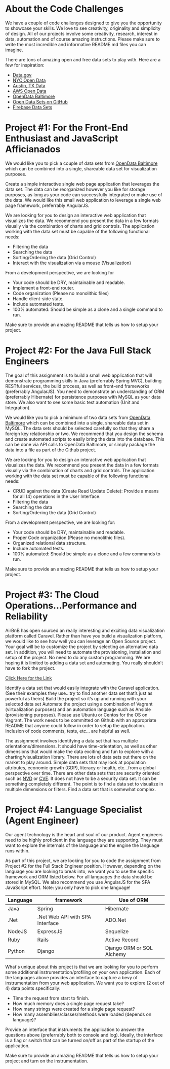 # About the Code Challenges
We have a couple of code challenges designed to give you the opportunity to showcase your skills. We love to see creativity, originality and simplicity of design. All of our projects involve some creativity, research, interest in data, automation and of course amazing instructions. Please make sure to write the most incredible and informative README.md files you can imagine.

There are tons of amazing open and free data sets to play with. Here are a few for inspiration:

* [Data.gov](https://www.data.gov/open-gov/)
* [NYC Open Data](https://nycopendata.socrata.com/)
* [Austin, TX Data](https://data.austintexas.gov/browse)
* [AWS Open Data](https://aws.amazon.com/public-data-sets/)
* [OpenData Baltimore](https://data.baltimorecity.gov/)
* [Open Data Sets on GitHub](http://www.kdnuggets.com/2015/04/awesome-public-datasets-github.html)
* [Firebase Data Sets](https://www.firebase.com/docs/open-data/)

# Project #1: For the Front-End Enthusiast and JavaScript Afficianados
We would like you to pick a couple of data sets from [OpenData Baltimore](https://data.baltimorecity.gov/) which can be combined into a single, shareable data set for visualization purposes.

Create a simple interactive single web page application that leverages the data set. The data can be reorganized however you like for storage purposes, as long as your code can successfully integrated or make use of the data. We would like this small web application to leverage a single web page framework, preferrably AngularJS. 

We are looking for you to design an interactive web application that visualizes the data. We recommend you present the data in a few formats visually via the combination of charts and grid controls. The application working with the data set must be capable of the following functional needs:

* Filtering the data
* Searching the data
* Sorting/Ordering the data (Grid Control)
* Interact with the visualization via a mouse (Visualization)

From a development perspective, we are looking for

* Your code should be DRY, maintainable and readable.
* Implement a front-end router.
* Code organization (Please no monolithic files)
* Handle client-side state.
* Include automated tests.
* 100% automated: Should be simple as a clone and a single command to run.

Make sure to provide an amazing README that tells us how to setup your project.

# Project #2: For the Java Full Stack Engineers
The goal of this assignment is to build a small web application that will demonstrate programming skills in Java (preferrably Spring MVC), building RESTful services, the build process, as well as front-end frameworks (preferrably AngularJS). You need to demonstrate an understanding of ORM (preferrably Hibernate) for persistence purposes with MySQL as your data store. We also want to see some basic test automation (Unit and Integration).

We would like you to pick a minimum of two data sets from [OpenData Baltimore](https://data.baltimorecity.gov/) which can be combined into a single, shareable data set in MySQL. The data sets should be selected carefully so that they share a foreign key relationship or two. We recommend that you design the schema and create automated scripts to easily bring the data into the database. This can be done via API calls to OpenData Baltimore, or simply package the data into a file as part of the Github project. 

We are looking for you to design an interactive web application that visualizes the data. We recommend you present the data in a few formats visually via the combination of charts and grid controls. The application working with the data set must be capable of the following functional needs:

* CRUD against the data (Create Read Update Delete): Provide a means for all (4) operations in the User Interface.
* Filtering the data
* Searching the data
* Sorting/Ordering the data (Grid Control)

From a development perspective, we are looking for:

* Your code should be DRY, maintainable and readable.
* Proper Code organization (Please no monolithic files).
* Organized relational data structure.
* Include automated tests.
* 100% automated: Should be simple as a clone and a few commands to run.

Make sure to provide an amazing README that tells us how to setup your project.

# Project #3: The Cloud Operations...Performance and Reliability

AirBnB has open sourced an really interesting and exciting data visualization platform called Caravel. Rather than have you build a visualization platform, we would like to see how well you can leverage an Open Source project. Your goal will be to customize the project by selecting an alternative data set. In addition, you will need to automate the provisioning, installation and setup of the project. No need to do any custom programming. We are hoping it is limited to adding a data set and automating. You really shouldn’t have to fork the project.

[Click Here for the Link](https://github.com/airbnb/caravel)

Identify a data set that would easily integrate with the Caravel application. (See their examples they use…try to find another data set that’s just as powerful as theirs)
Build the project so it’s up and running with your selected data set
Automate the project using a combination of Vagrant (virtualization purposes) and an automation language such as Ansible (provisioning purposes). Please use Ubuntu or Centos for the OS on Vagrant.
The work needs to be committed on Github with an appropriate README that anyone could follow in order to setup the application. Inclusion of code comments, tests, etc… are helpful as well.

The assignment involves identifying a data set that has multiple orientations/dimensions. It should have time-orientation, as well as other dimensions that would make the data exciting and fun to explore with a charting/visualization library. There are lots of data sets out there on the market to play around. Simple data sets that may look at population attributes, economic growth (GDP), literacy or health, etc…from a global perspective over time. There are other data sets that are security oriented such as [NVD](https://nvd.nist.gov/) or [CVE](https://cve.mitre.org/cve/). It does not have to be a security data set. It can be something completely different. The point is to find a data set to visualize in multiple dimensions or filters. Find a data set that is somewhat complex. 

# Project #4: Language Specialist (Agent Engineer)

Our agent technology is the heart and soul of our product. Agent engineers need to be highly proficient in the language they are supporting. They must want to explore the internals of the language and the engine the language runs within. 

As part of this project, we are looking for you to code the assignment from Project #2 for the Full Stack Engineer position. However, depending on the language you are looking to break into, we want you to use the specific framework and ORM listed below. For all languages the data should be stored in MySQL. We also recommend you use AngularJS for the SPA JavaScript effort. Note: you only have to pick one language!

| Language | framework                       | Use of ORM                |
|----------|---------------------------------|---------------------------|
| Java     | Spring                          | Hibernate                 |
| .Net     | .Net Web API with SPA Interface | ADO.Net                   |
| NodeJS   | ExpressJS                       | Sequelize                 |
| Ruby     | Rails                           | Active Record             |
| Python   | Django                          | Django ORM or SQL Alchemy |

What's unique about this project is that we are looking for you to perform some additional instrumentation/profiling on your own application. Each of the languages above provides an interface to capture a bevy of instrumentation from your web application. We want you to explore (2 out of 4) data points specifically:

* Time the request from start to finish.
* How much memory does a single page request take?
* How many strings were created for a single page request?
* How many assemblies/classes/methods were loaded (depends on language)?

Provide an interface that instruments the application to answer the questions above (preferrably both to console and log). Ideally, the interface is a flag or switch that can be turned on/off as part of the startup of the application. 

Make sure to provide an amazing README that tells us how to setup your project and turn on the instrumentation.

